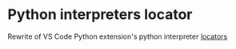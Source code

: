 # Python interpreters locator

Rewrite of VS Code Python extension's python interpreter [locators](https://github.dev/microsoft/vscode-python/blob/b620f2a0bf5aaa96342ec82b74f7b6fdb66adf93/src/client/pythonEnvironments/base/locators/lowLevel/)